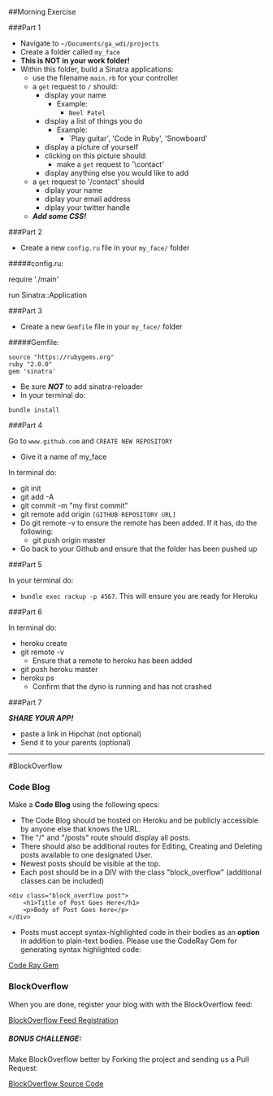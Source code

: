 
##Morning Exercise 

###Part 1
- Navigate to `~/Documents/ga_wdi/projects`
- Create a folder called `my_face`
- **This is NOT in your work folder!**
- Within this folder, build a Sinatra applications:
	- use the filename `main.rb` for your controller
	- a `get` request to `/` should:
		- display your name
			- Example: 
				- `Neel Patel`
		- display a list of things you do
			- Example:
				- `Play guitar', 'Code in Ruby', 'Snowboard'
		- display a picture of yourself			
		- clicking on this picture should: 
			- make a `get` request to '\contact'
		- display anything else you would like to add
	- a `get` request to '/contact' should
		- diplay your name
		- diplay your email address
		- diplay your twitter handle
	- ***Add some CSS!*** 
		

###Part 2
- Create a new `config.ru` file in your `my_face/` folder
	
#####config.ru:

require './main'

run Sinatra::Application

###Part 3
- Create a new `Gemfile` file in your `my_face/` folder

#####Gemfile:
```
source "https://rubygems.org"
ruby "2.0.0"
gem 'sinatra'
```
- Be sure ***NOT*** to add sinatra-reloader
- In your terminal do:
```
bundle install
```

###Part 4

Go to ```www.github.com``` and ```CREATE NEW REPOSITORY``` 

- Give it a name of my_face

In terminal do:

- git init
- git add -A
- git commit -m "my first commit"
- git remote add origin ```[GITHUB REPOSITORY URL]```
- Do git remote -v to ensure the remote has been added.  If it has, do the following:
	- git push origin master 
- Go back to your Github and ensure that the folder has been pushed up

###Part 5

In your terminal do:

- ```bundle exec rackup -p 4567```.  This will ensure you are ready for Heroku

###Part 6

In terminal do:

- heroku create 
- git remote -v
	- Ensure that a remote to heroku has been added 
- git push heroku master
- heroku ps
	- Confirm that the dyno is running and has not crashed

###Part 7

***SHARE YOUR APP!***

- paste a link in Hipchat (not optional)
- Send it to your parents (optional)



___


#BlockOverflow

### Code Blog

Make a **Code Blog** using the following specs:

- The Code Blog should be hosted on Heroku and be publicly accessible by anyone else that knows the URL.
- The "/" and "/posts" route should display all posts.
- There should also be additional routes for Editing, Creating and Deleting posts available to one designated User.
- Newest posts should be visible at the top.
- Each post should be in a DIV with the class "block_overflow" (additional classes can be included)

```
<div class="block_overflow post">
	<h1>Title of Post Goes Here</h1>
	<p>Body of Post Goes here</p>
</div>

```

- Posts must accept syntax-highlighted code in their bodies as an **option** in addition to plain-text bodies.  Please use the CodeRay Gem for generating syntax highlighted code:

[Code Ray Gem](http://coderay.rubychan.de/)


### BlockOverflow

When you are done, register your blog with with the BlockOverflow feed:

[BlockOverflow Feed Registration](http://block-overflow.herokuapp.com/feed)

##### BONUS CHALLENGE:

Make BlockOverflow better by Forking the project and sending us a Pull Request:

[BlockOverflow Source Code](https://github.com/omardelarosa/block_overflow)